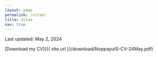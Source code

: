 ```yaml
---
layout: page
permalink: /vitae/
title: Vitae
nav: true
---
```

<!-- _pages/publications.md -->
Last updated: May 2, 2024

[Download my CV]({{ site.url }}/download/NoppayutS-CV-24May.pdf)